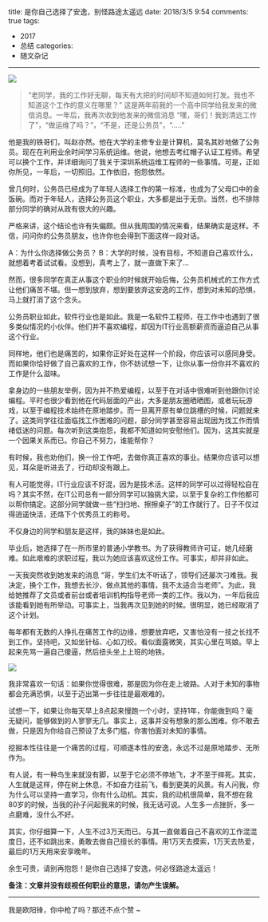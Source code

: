 title: 是你自己选择了安逸，别怪路途太遥远
date: 2018/3/5 9:54
comments: true
tags:
- 2017
- 总结
categories:
- 随文杂记
---

![](http://upload-images.jianshu.io/upload_images/703764-84fac9ea75a54152.jpg?imageMogr2/auto-orient/strip%7CimageView2/2/w/1240)

>“老同学，我的工作好无聊，每天有大把的时间却不知道如何打发。我也不知道这个工作的意义在哪里？” 这是两年前我的一个高中同学给我发来的微信消息。一年后，我再次收到他发来的微信消息 “嘿，哥们！我到清远工作了”，“做运维了吗？”，“不是，还是公务员”，“.....” 

他是我的铁哥们，叫赵亦然。他在大学的主修专业是计算机，莫名其妙地做了公务员。现在在利用业余时间学习系统运维。他说，他想去考红帽子认证工程师。希望可以换个工作，并详细询问了我关于深圳系统运维工程师的一些事情。可是，正如你所见，一年后，一切照旧。工作依旧，抱怨依然。

曾几何时，公务员已经成为了年轻人选择工作的第一标准，也成为了父母口中的金饭碗。而对于年轻人，选择公务员这个职业，大多都是出于无奈。当然，也不排除部分同学的确对从政有很大的兴趣。

严格来讲，这个结论也许有失偏颇。但从我周围的情况来看，结果确实是这样。不信，问问你的公务员朋友，也许你也会得到下面这样一段对话。

A：为什么你选择做公务员？
B：大学的时候，没有目标，不知道自己喜欢什么，就想着考着试试看。没想到，真考上了，就一直做下来了...

然而，很多同学在真正从事这个职业的时候就开始后悔，公务员机械式的工作方式让他们痛苦不堪。但一想到放弃，想到要放弃这安逸的工作，想到对未知的恐惧，马上就打消了这个念头。 

公务员职业如此，软件行业也是如此。我是一名软件工程师，在工作中也遇到了很多类似情况的小伙伴。他们并不喜欢编程，却因为IT行业高额薪资而逼迫自己从事这个行业。

同样地，他们也是痛苦的，如果你正好处在这样一个阶段，你应该可以感同身受。而如果你恰好做了自己喜欢的工作，你不妨试想一下，让你从事一份你并不喜欢的工作是什么滋味。

拿身边的一些朋友举例，因为并不热爱编程，以至于在对话中很难听到他跟你讨论编程。平时也很少看到他在代码层面的产出，大多是朋友圈晒晒图，或者玩玩游戏，以至于编程技术始终在原地踏步。而一旦离开原有单位跳槽的时候，问题就来了。这类同学往往面临找工作困难的问题，部分同学甚至容易出现因为找工作而情绪低迷的问题。每次听到这类抱怨，我都不知道如何安慰他们。因为，这其实就是一个因果关系而已。你自己不努力，谁能帮你？

有时候，我也劝他们，换一份工作吧，去做你真正喜欢的事业。结果你应该可以想见，耳朵是听进去了，行动却没有跟上。

有人可能觉得，IT行业应该不好混，因为是技术活。这样的同学可以过得轻松自在吗？其实不然，在IT公司总有一部分同学可以独挑大梁，以至于复杂的工作他都可以帮你搞定。这部分同学就做一些“扫扫地、擦擦桌子”的工作就行了。日子不仅过得逍遥快活，还烙下个优秀员工的称号。

不仅身边的同学和朋友是这样，我的妹妹也是如此。

毕业后，她选择了在一所市里的普通小学教书。为了获得教师许可证，她几经磨难。如此艰难的求职过程，我以为她应该喜欢这份工作。可事实，却并非如此。

一天我突然收到她发来的消息 “哥，学生们太不听话了，领导们还屡次刁难我。我决定，换个工作，我想去长沙，做点其他的事情，我不太适合当老师”。为此，我给她推荐了文员或者前台或者培训机构指导老师一类的工作。我以为，一年后我应该能看到她有所举动。可事实上，当我再次见到她的时候。很明显，她已经取消了这个计划。

每年都有无数的人挣扎在痛苦工作的边缘，想要放弃吧，又害怕没有一技之长找不到工作。坚持吧，又如坐针毡、心如刀绞。看似面露微笑，其实心里在骂娘。早上起来先骂一遍自己傻逼，然后扭头坐上上班的地铁。

![](http://upload-images.jianshu.io/upload_images/703764-90b90b0bacf0ea59.jpg?imageMogr2/auto-orient/strip%7CimageView2/2/w/1240)


我非常喜欢一句话：如果你觉得很难，那是因为你在走上坡路。人对于未知的事物都会充满恐惧，以至于迈出第一步往往是最艰难的。

试想一下，如果让你每天早上8点起来慢跑一个小时，坚持1年，你能做到吗？毫无疑问，能够做到的人寥寥无几。事实上，这事并没有想象的那么困难。你不敢去做，只是因为你给自己预设了太多门槛，你害怕面对未知的事情。

挖掘本性往往是一个痛苦的过程，可顺遂本性的安逸，永远不过是原地踏步、无所作为。

有人说，有一种鸟生来就没有脚，以至于它必须不停地飞，才不至于摔死。其实，人生就是这样，停在树上休息，不如奋力往前飞，看到更美的风景。有人问我，你为什么可以坚持一直学习，你有什么动机。其实，我的动机很简单，我不想在我80岁的时候，当我的孙子问起我来的时候，我无话可说。人生多一点挫折，多一点磨难，没什么不好。

其实，你仔细算一下，人生不过3万天而已。与其一直做着自己不喜欢的工作混混度日，还不如跳出来，勇敢去做自己擅长的事情。用1万天去摸索，1万天去热爱，最后的1万天用来安享晚年。

余生可贵，请别再抱怨！是你自己选择了安逸，何必怪路途太遥远！

**备注：文章并没有歧视任何职业的意思，请勿产生误解。**

---
我是欧阳锋，你中枪了吗？那还不点个赞 ~